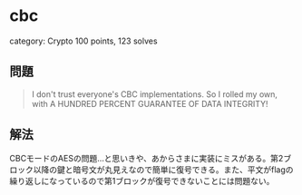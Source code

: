 # cbc
category: Crypto
100 points, 123 solves

## 問題
> I don't trust everyone's CBC implementations. So I rolled my own, with A HUNDRED PERCENT GUARANTEE OF DATA INTEGRITY!

## 解法
CBCモードのAESの問題…と思いきや、あからさまに実装にミスがある。第2ブロック以降の鍵と暗号文が丸見えなので簡単に復号できる。また、平文がflagの繰り返しになっているので第1ブロックが復号できないことには問題ない。
